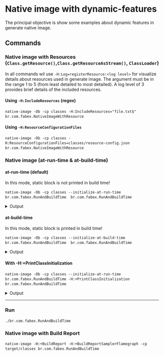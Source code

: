 # Native image with dynamic-features 

The principal objective is show some examples about dynamic features in generate native image.

## Commands

### Native image with Resources (`Class.getResource()`,`Class.getResourceAsStream()`, `ClassLoader`)
In all commands wil use `-H:Log=registerResource:<log level>` for visualize details about resources used in generate image. The <log level> argument must be in the range 1 to 5 (from least detailed to most detailed). A log level of 3 provides brief details of the included resources.

#### Using `-H:IncludeResources` (regex)
```
native-image -Ob -cp classes -H:IncludeResources="file.txt$"  br.com.fabex.NativeImageWithResource
```
#### Using `-H:ResourceConfigurationFiles`
```
native-image -Ob -cp classes -H:ResourceConfigurationFiles=classes/resource-config.json  br.com.fabex.NativeImageWithResource
```

### Native image (at-run-time & at-build-time)

#### at-run-time (default)
In this mode, static block is not printed in build time!
```
native-image -Ob -cp classes --initialize-at-run-time br.com.fabex.RunAndBuildTime  br.com.fabex.RunAndBuildTime
```
<details>
<summary>Output</summary>
<img src="docs/images/at-run-time.png"  alt="image.png"/>
</details>

####  at-build-time
In this mode, static block is printed in build time!
```
native-image -Ob -cp classes --initialize-at-build-time br.com.fabex.RunAndBuildTime  br.com.fabex.RunAndBuildTime
```
<details>
<summary>Output</summary>
<img src="docs/images/at-build-time.png"  alt="image.png"/>
</details>

#### With -H:+PrintClassInitialization

```
native-image -Ob -cp classes --initialize-at-run-time br.com.fabex.RunAndBuildTime -H:+PrintClassInitialization br.com.fabex.RunAndBuildTime
```
<details>
<summary>Output</summary>
<img src="docs/images/print-initialization-report.png"  alt="image.png"/>
</details>


---

### Run

``` commandline
./br.com.fabex.RunAndBuildTime    
```
### Native image with Build Report
```
native-image -H:+BuildReport -H:+BuildReportSamplerFlamegraph -cp target/classes br.com.fabex.RunAndBuildTime
```
